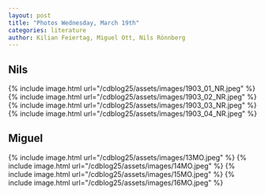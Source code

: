 ```yaml
---
layout: post
title: "Photos Wednesday, March 19th"
categories: literature
author: Kilian Feiertag, Miguel Ott, Nils Rönnberg
---
```


## Nils
{% include image.html url="/cdblog25/assets/images/1903_01_NR.jpeg" %}
{% include image.html url="/cdblog25/assets/images/1903_02_NR.jpeg" %}
{% include image.html url="/cdblog25/assets/images/1903_03_NR.jpeg" %}
{% include image.html url="/cdblog25/assets/images/1903_04_NR.jpeg" %}

## Miguel
{% include image.html url="/cdblog25/assets/images/13MO.jpeg" %}
{% include image.html url="/cdblog25/assets/images/14MO.jpeg" %}
{% include image.html url="/cdblog25/assets/images/15MO.jpeg" %}
{% include image.html url="/cdblog25/assets/images/16MO.jpeg" %}